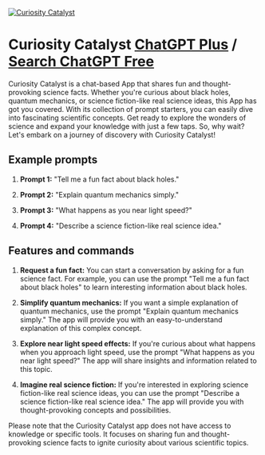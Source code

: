 
[![Curiosity Catalyst](https://files.oaiusercontent.com/file-ZqNLQRiDke3MefU19bxNXtAA?se=2123-10-17T01%3A34%3A38Z&sp=r&sv=2021-08-06&sr=b&rscc=max-age%3D31536000%2C%20immutable&rscd=attachment%3B%20filename%3Df66d95fc-2bc2-431a-b64b-be1ca449123a.png&sig=ceXS5E4KL9h9EMKj0FL5Ph%2BzEvDx7rOCBwgtg0nbjx0%3D)](https://chat.openai.com/g/g-gsnJ7j4NN-curiosity-catalyst)

# Curiosity Catalyst [ChatGPT Plus](https://chat.openai.com/g/g-gsnJ7j4NN-curiosity-catalyst) / [Search ChatGPT Free](https://gptcall.net/index.html#/?search=Curiosity%20Catalyst)

Curiosity Catalyst is a chat-based App that shares fun and thought-provoking science facts. Whether you're curious about black holes, quantum mechanics, or science fiction-like real science ideas, this App has got you covered. With its collection of prompt starters, you can easily dive into fascinating scientific concepts. Get ready to explore the wonders of science and expand your knowledge with just a few taps. So, why wait? Let's embark on a journey of discovery with Curiosity Catalyst!

## Example prompts

1. **Prompt 1:** "Tell me a fun fact about black holes."

2. **Prompt 2:** "Explain quantum mechanics simply."

3. **Prompt 3:** "What happens as you near light speed?"

4. **Prompt 4:** "Describe a science fiction-like real science idea."

## Features and commands

1. **Request a fun fact:** You can start a conversation by asking for a fun science fact. For example, you can use the prompt "Tell me a fun fact about black holes" to learn interesting information about black holes.

2. **Simplify quantum mechanics:** If you want a simple explanation of quantum mechanics, use the prompt "Explain quantum mechanics simply." The app will provide you with an easy-to-understand explanation of this complex concept.

3. **Explore near light speed effects:** If you're curious about what happens when you approach light speed, use the prompt "What happens as you near light speed?" The app will share insights and information related to this topic.

4. **Imagine real science fiction:** If you're interested in exploring science fiction-like real science ideas, you can use the prompt "Describe a science fiction-like real science idea." The app will provide you with thought-provoking concepts and possibilities.

Please note that the Curiosity Catalyst app does not have access to knowledge or specific tools. It focuses on sharing fun and thought-provoking science facts to ignite curiosity about various scientific topics.



